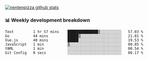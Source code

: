 [![nentenpizza github stats](https://github-readme-stats.vercel.app/api?username=nentenpizza&count_private=true)](https://github.com/anuraghazra/github-readme-stats)

### 📊 Weekly development breakdown
<!--START_SECTION:waka-->

```text
Text         1 hr 57 mins    ██████████████▒░░░░░░░░░░   57.03 %
Go           44 mins         █████▒░░░░░░░░░░░░░░░░░░░   21.81 %
Vue.js       40 mins         █████░░░░░░░░░░░░░░░░░░░░   19.53 %
JavaScript   1 min           ▒░░░░░░░░░░░░░░░░░░░░░░░░   00.85 %
YAML         1 min           ░░░░░░░░░░░░░░░░░░░░░░░░░   00.54 %
Git Config   0 secs          ░░░░░░░░░░░░░░░░░░░░░░░░░   00.17 %
```

<!--END_SECTION:waka-->

